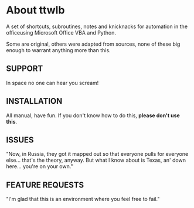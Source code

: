 # About ttwlb
A set of shortcuts, subroutines, notes and knicknacks for automation in the officeusing Microsoft Office VBA and Python.

Some are original, others were adapted from sources, none of these big enough to warrant anything more than this.

## SUPPORT
In space no one can hear you scream!

## INSTALLATION
All manual, have fun. If you don't know how to do this, **please don't use this**.

## ISSUES
"Now, in Russia, they got it mapped out so that everyone pulls for everyone else... that's the theory, anyway. 
But what I know about is Texas, an' down here... you're on your own."

## FEATURE REQUESTS
"I'm glad that this is an environment where you feel free to fail."
